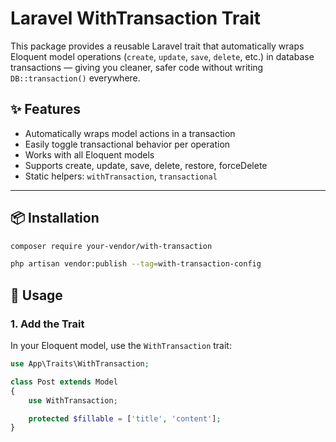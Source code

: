 # Laravel WithTransaction Trait

This package provides a reusable Laravel trait that automatically wraps Eloquent model
operations (`create`, `update`, `save`, `delete`, etc.) in database transactions — giving you cleaner, safer code
without writing `DB::transaction()` everywhere.

## ✨ Features

- Automatically wraps model actions in a transaction
- Easily toggle transactional behavior per operation
- Works with all Eloquent models
- Supports create, update, save, delete, restore, forceDelete
- Static helpers: `withTransaction`, `transactional`

---

## 📦 Installation

```bash
composer require your-vendor/with-transaction

php artisan vendor:publish --tag=with-transaction-config
```

## 📖 Usage

### 1. Add the Trait

In your Eloquent model, use the `WithTransaction` trait:

```php
use App\Traits\WithTransaction;

class Post extends Model
{
    use WithTransaction;

    protected $fillable = ['title', 'content'];
}
```
